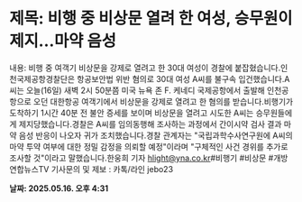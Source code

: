 # **제목: 비행 중 비상문 열려 한 여성, 승무원이 제지…마약 음성**

  내용: 비행 중 여객기 비상문을 강제로 열려고 한 30대 여성이 경찰에 붙잡혔습니다.인천국제공항경찰단은 항공보안법 위반 혐의로 30대 여성 A씨를 불구속 입건했습니다.A씨는 오늘(16일) 새벽 2시 50분쯤 미국 뉴욕 존 F. 케네디 국제공항에서 출발해 인천공항으로 오던 대한항공 여객기에서 비상문을 강제로 열려고 한 혐의를 받습니다.비행기가 도착하기 1시간 40분 전 불안 증세를 보이며 비상문을 열려고 시도한 A씨는 승무원들에게 제지당했습니다.경찰은 A씨를 임의동행해 조사하는 과정에서 간이시약 검사 결과 마약 음성 반응이 나오자 귀가 조치했습니다.경찰 관계자는 "국립과학수사연구원에 A씨의 마약 투약 여부에 대한 정밀 감정을 의뢰할 예정"이라며 "구체적인 사건 경위를 추가로 조사할 것"이라고 말했습니다.한웅희 기자 hlight@yna.co.kr#비행기 #비상문 #개방연합뉴스TV 기사문의 및 제보 : 카톡/라인 jebo23

  **날짜: 2025.05.16. 오후 4:31**